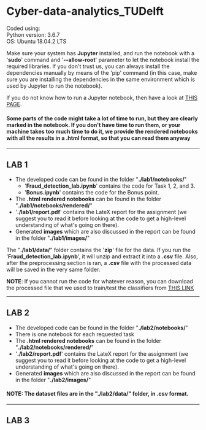 # Cyber-data-analytics_TUDelft
Coded using:       
Python version: 3.6.7   
OS: Ubuntu 18.04.2 LTS   
        
         
Make sure your system has **Jupyter** installed, and run the notebook with a '**sudo**' command and '**--allow-root**' parameter to let the notebook install the required libraries. If you don't trust us, you can always install the dependencies manually by means of the 'pip' command (in this case, make sure you are installing the dependencies in the same environment which is used by Jupyter to run the notebook).      

If you do not know how to run a Jupyter notebook, then have a look at [THIS PAGE](https://www.digitalocean.com/community/tutorials/how-to-set-up-jupyter-notebook-with-python-3-on-ubuntu-18-04).
#### Some parts of the code might take a lot of time to run, but they are clearly marked in the notebook. If you don't have time to run them, or your machine takes too much time to do it, we provide the **rendered notebooks** with all the results in a **.html** format, so that you can read them anyway
--------------------------
## LAB 1    
     
- The developed code can be found in the folder "**./lab1/notebooks/**"
    * '**Fraud_detection_lab.ipynb**' contains the code for Task 1, 2, and 3.
    * '**Bonus.ipynb**' contains the code for the Bonus point.     
- The **.html rendered notebooks** can be found in the folder "**./lab1/notebooks/rendered/**"
- '**./lab1/report.pdf**' contains the LateX report for the assignment (we suggest you to read it before looking at the code to get a high-level understanding of what's going on there).
- Generated **images** which are also discussed in the report can be found in the folder "**./lab1/images/**"

The "**./lab1/data/**" folder contains the '**zip**' file for the data. If you run the '**Fraud_detection_lab.ipynb**', it will unzip and extract it into a **.csv** file. Also, after the preprocessing section is ran, a **.csv** file with the processed data will be saved in the very same folder.   
        
**NOTE**: If you cannot run the code for whatever reason, you can download the processed file that we used to train/test the classifiers from [THIS LINK](https://drive.google.com/open?id=1KfZFfqy0v1YjzFve52lHGAFcTbSWpxav)
         
--------------------------
## LAB 2
- The developed code can be found in the folder "**./lab2/notebooks/**"
- There is one notebook for each requested task
- The **.html rendered notebooks** can be found in the folder "**./lab2/notebooks/rendered/**"
- '**./lab2/report.pdf**' contains the LateX report for the assignment (we suggest you to read it before looking at the code to get a high-level understanding of what's going on there).
- Generated **images** which are also discussed in the report can be found in the folder "**./lab2/images/**"      
        
#### **NOTE**:  The dataset files are in the "**./lab2/data/**" folder, in .csv format.
--------------------------
## LAB 3    
